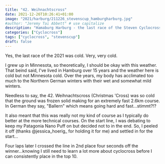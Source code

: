```yaml
---
title: "42. Weihnachtscross"
date: 2021-12-26T10:26:41+01:00
image: "2021/harburg/211226_stevenscup_hamburgharburg.jpg"
#author: "Jeremy Tai Abbett" # use capitalize
description: "Hamaburg Harburg - the last race of the Steven Cyclocross Cup in 2021."
categories: ["Cyclocross"]
tags: ["cyclocross", "stevenscup"]
draft: false
---
```


Yes, the last race of the 2021 was cold. Very, very cold.

I grew up in Minnesota, so theoretically, I should be okay with this weather. That beind said, I've lived in Hamburg over 15 years and the weather here is cold but not Minnesota cold. Over the years, my body has acclimated too much to the Northern German winters with their wet and somewhat mild winters.

Needless to say, the 42. Weihnachtscross (Christmas 'Cross) was so cold that the ground was frozen solid making for an extremely fast 2.6km course. In German they say, "Ballern" which means going hard and fast...stimmt?!?

It also meant that this was really not my kind of course as I typically do better at the more technical courses. On the start line, I was debating to keep my Patagonia Nano Puff on but decided not to in the end. So, I peeled it off (thanks @jessica_hoerig_  for holding it for me) and settled in for the start...

Four laps later I crossed the line in 2nd place four seconds off the winner...knowing I still need to learn a lot more about cyclocross before I can consistently place in the top 10.
